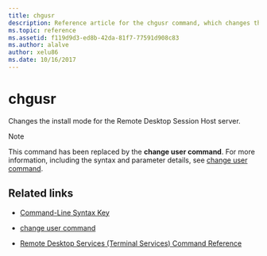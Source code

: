 ```yaml
---
title: chgusr
description: Reference article for the chgusr command, which changes the install mode for the Remote Desktop Session Host server.
ms.topic: reference
ms.assetid: f119d9d3-ed8b-42da-81f7-77591d908c83
ms.author: alalve
author: xelu86
ms.date: 10/16/2017
---
```

# chgusr



Changes the install mode for the Remote Desktop Session Host server.

> [!NOTE]
> This command has been replaced by the **change user command**. For more information, including the syntax and parameter details, see [change user command](change-user.md).

## Related links

- [Command-Line Syntax Key](command-line-syntax-key.md)

- [change user command](change-user.md)

- [Remote Desktop Services (Terminal Services) Command Reference](remote-desktop-services-terminal-services-command-reference.md)
